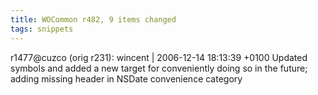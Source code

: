 ```yaml
---
title: WOCommon r482, 9 items changed
tags: snippets
---
```


r1477@cuzco (orig r231): wincent | 2006-12-14 18:13:39 +0100 Updated symbols and added a new target for conveniently doing so in the future; adding missing header in NSDate convenience category
